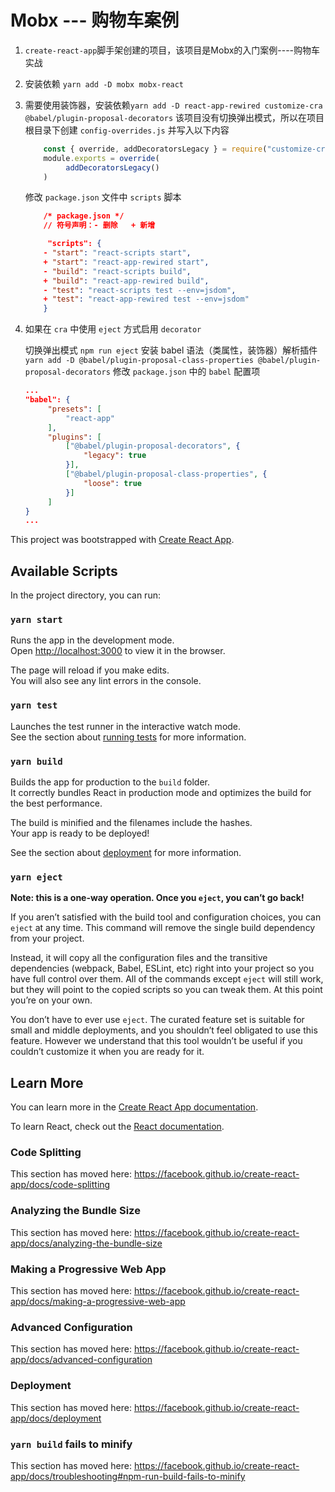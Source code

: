 # Mobx --- 购物车案例

1. `create-react-app`脚手架创建的项目，该项目是Mobx的入门案例----购物车实战
2. 安装依赖 `yarn add -D mobx mobx-react`
3. 需要使用装饰器，安装依赖`yarn add -D react-app-rewired customize-cra @babel/plugin-proposal-decorators`
   该项目没有切换弹出模式，所以在项⽬根⽬录下创建 `config-overrides.js` 并写⼊以下内容
    
    ```js
        const { override, addDecoratorsLegacy } = require("customize-cra")
        module.exports = override(
             addDecoratorsLegacy()
        )

    ```

   修改 `package.json` ⽂件中 `scripts` 脚本

    ```json
        /* package.json */
        // 符号声明：- 删除   + 新增

         "scripts": {
        - "start": "react-scripts start",
        + "start": "react-app-rewired start",
        - "build": "react-scripts build",
        + "build": "react-app-rewired build",
        - "test": "react-scripts test --env=jsdom",
        + "test": "react-app-rewired test --env=jsdom"
        }
    ```

5. 如果在 `cra` 中使⽤ `eject` ⽅式启⽤ `decorator`

    切换弹出模式 `npm run eject`
    安装 babel 语法（类属性，装饰器）解析插件`yarn add -D @babel/plugin-proposal-class-properties @babel/plugin-proposal-decorators`
    修改 `package.json` 中的 `babel` 配置项
    
    ```json
    ...
    "babel": {
         "presets": [
             "react-app"
         ],
         "plugins": [
             ["@babel/plugin-proposal-decorators", {
                 "legacy": true
             }],
             ["@babel/plugin-proposal-class-properties", {
                 "loose": true
             }]
         ]
    }
    ...
    ```


This project was bootstrapped with [Create React App](https://github.com/facebook/create-react-app).

## Available Scripts

In the project directory, you can run:

### `yarn start`

Runs the app in the development mode.<br />
Open [http://localhost:3000](http://localhost:3000) to view it in the browser.

The page will reload if you make edits.<br />
You will also see any lint errors in the console.

### `yarn test`

Launches the test runner in the interactive watch mode.<br />
See the section about [running tests](https://facebook.github.io/create-react-app/docs/running-tests) for more information.

### `yarn build`

Builds the app for production to the `build` folder.<br />
It correctly bundles React in production mode and optimizes the build for the best performance.

The build is minified and the filenames include the hashes.<br />
Your app is ready to be deployed!

See the section about [deployment](https://facebook.github.io/create-react-app/docs/deployment) for more information.

### `yarn eject`

**Note: this is a one-way operation. Once you `eject`, you can’t go back!**

If you aren’t satisfied with the build tool and configuration choices, you can `eject` at any time. This command will remove the single build dependency from your project.

Instead, it will copy all the configuration files and the transitive dependencies (webpack, Babel, ESLint, etc) right into your project so you have full control over them. All of the commands except `eject` will still work, but they will point to the copied scripts so you can tweak them. At this point you’re on your own.

You don’t have to ever use `eject`. The curated feature set is suitable for small and middle deployments, and you shouldn’t feel obligated to use this feature. However we understand that this tool wouldn’t be useful if you couldn’t customize it when you are ready for it.

## Learn More

You can learn more in the [Create React App documentation](https://facebook.github.io/create-react-app/docs/getting-started).

To learn React, check out the [React documentation](https://reactjs.org/).

### Code Splitting

This section has moved here: https://facebook.github.io/create-react-app/docs/code-splitting

### Analyzing the Bundle Size

This section has moved here: https://facebook.github.io/create-react-app/docs/analyzing-the-bundle-size

### Making a Progressive Web App

This section has moved here: https://facebook.github.io/create-react-app/docs/making-a-progressive-web-app

### Advanced Configuration

This section has moved here: https://facebook.github.io/create-react-app/docs/advanced-configuration

### Deployment

This section has moved here: https://facebook.github.io/create-react-app/docs/deployment

### `yarn build` fails to minify

This section has moved here: https://facebook.github.io/create-react-app/docs/troubleshooting#npm-run-build-fails-to-minify
